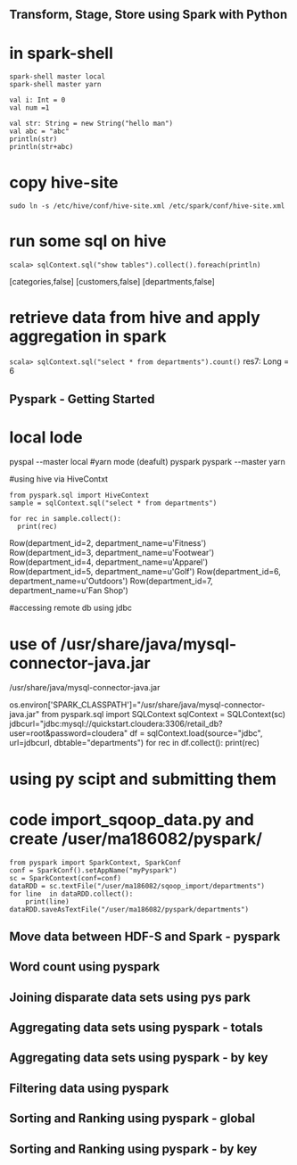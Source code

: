 ## Transform, Stage, Store using Spark with Python
# in spark-shell
```
spark-shell master local
spark-shell master yarn
```

```
val i: Int = 0
val num =1
```
```
val str: String = new String("hello man")
val abc = "abc"
println(str)
println(str+abc)
```

# copy hive-site 
`sudo ln -s /etc/hive/conf/hive-site.xml /etc/spark/conf/hive-site.xml`

# run some sql on hive
`scala> sqlContext.sql("show tables").collect().foreach(println)`

[categories,false]
[customers,false]
[departments,false]

# retrieve data from hive and apply aggregation in spark

`scala> sqlContext.sql("select * from departments").count()`
res7: Long = 6

## Pyspark - Getting Started
# local lode
pyspal --master local
#yarn mode (deafult)
pyspark 
pyspark --master yarn


#using hive  via HiveContxt
```
from pyspark.sql import HiveContext
sample = sqlContext.sql("select * from departments")

for rec in sample.collect():
  print(rec)
```

Row(department_id=2, department_name=u'Fitness')
Row(department_id=3, department_name=u'Footwear')
Row(department_id=4, department_name=u'Apparel')
Row(department_id=5, department_name=u'Golf')
Row(department_id=6, department_name=u'Outdoors')
Row(department_id=7, department_name=u'Fan Shop')

#accessing remote db using jdbc

# use of /usr/share/java/mysql-connector-java.jar
/usr/share/java/mysql-connector-java.jar

os.environ['SPARK_CLASSPATH']="/usr/share/java/mysql-connector-java.jar"
from pyspark.sql import SQLContext
sqlContext = SQLContext(sc)
jdbcurl="jdbc:mysql://quickstart.cloudera:3306/retail_db?user=root&password=cloudera"
df = sqlContext.load(source="jdbc", url=jdbcurl, dbtable="departments")
for rec  in df.collect():
	print(rec)


# using py scipt and submitting them
# code import_sqoop_data.py and create /user/ma186082/pyspark/ 
```
from pyspark import SparkContext, SparkConf
conf = SparkConf().setAppName("myPyspark")
sc = SparkContext(conf=conf)
dataRDD = sc.textFile("/user/ma186082/sqoop_import/departments")
for line  in dataRDD.collect():
	print(line)
dataRDD.saveAsTextFile("/user/ma186082/pyspark/departments")
```













## Move data between HDF-S and Spark - pyspark


## Word count using pyspark


## Joining disparate data sets using pys park


## Aggregating data sets using pyspark - totals


## Aggregating data sets using pyspark - by key


## Filtering data using pyspark


## Sorting and Ranking using pyspark - global


## Sorting and Ranking using pyspark - by key


